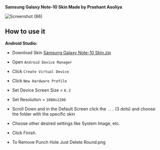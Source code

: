 **Samsung Galaxy Note-10 Skin Made by Prashant Asoliya**


![Screenshot (86)](https://user-images.githubusercontent.com/58981656/208326225-1a41a70b-3c1d-4ac4-9b95-87f8867d5bf2.png)



## How to use it

**Android Studio:**
 - Download Skin [Samsung Galaxy Note-10 Skin.zip](https://github.com/infinityhacksofficial/avd-skins/files/10255061/Samsung.Galaxy.Note-10.Skin.zip)
 - Open `Android Device Manager`
 - Click `Create Virtual Device`
 - Click `New Hardware Profile`
 - Set Device Screen Size = `6.3`
 - Set Resolution = `1080x2280`
 - Scroll Down and in the Default Screen click the `...` (3 dots) and choose the folder with the specific skin
 - Choose other desired settings like System Image, etc.
 - Click Finish.
 
 - To Remove Punch Hole Just Delete Round.png
